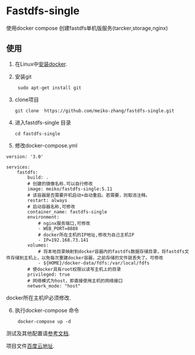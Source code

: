 #  Fastdfs-single
使用docker compose 创建fastdfs单机版服务(tarcker,storage,nginx)
## 使用
1. 在Linux中[安装docker](https://blog.csdn.net/meiko_zhang/article/details/81320721).  
2. 安装git    
  
	    sudo apt-get install git
3. clone项目    
  
	   git clone  https://github.com/meiko-zhang/fastdfs-single.git  
4. 进入fastdfs-single 目录  

       cd fastdfs-single
5. 修改docker-compose.yml
```
version: '3.0'

services:
    fastdfs:
        build: .
        # 创建的镜像名称.可以自行修改
        image: meiko/fastdfs-single:5.11
        # 该容器是否需要开机启动+自动重启。若需要，则取消注释。
        restart: always
        # 启动容器名称,可修改
        container_name: fastdfs-single
        environment:
            # nginx服务端口,可修改
            - WEB_PORT=8888
            # docker所在主机的IP地址,修改为自己主机IP
            - IP=192.168.73.141
        volumes:
            # 将本地目录映射到docker容器内的fastdfs数据存储目录，将fastdfs文件存储到主机上，以免每次重建docker容器，之前存储的文件就丢失了。可修改
            - ${HOME}/docker-data/fdfs:/var/local/fdfs
        # 使docker具有root权限以读写主机上的目录
        privileged: true
        # 网络模式为host，即直接使用主机的网络接口
        network_mode: "host"

```  
 docker所在主机IP必须修改.
 
6. 执行docker-compose 命令  

        docker-compose up -d
    
测试及其他配置请[参考文档](https://www.centos.bz/2017/12/%E4%BD%BF%E7%94%A8docker-compose%E4%B8%80%E9%94%AE%E9%83%A8%E7%BD%B2%E5%88%86%E5%B8%83%E5%BC%8F%E6%96%87%E4%BB%B6%E7%B3%BB%E7%BB%9Ffastdfs/).
    
项目文件[百度云地址](https://pan.baidu.com/s/1Mu0GRhoFkrgFkB68P2Et-Q).
